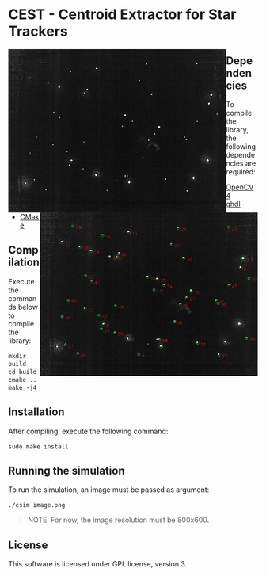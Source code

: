 # CEST - Centroid Extractor for Star Trackers

<img align="left" width="440" height="330" src="https://raw.githubusercontent.com/mgm8/cest/master/doc/stars-image.png"> <img align="right" width="440" height="330" src="https://raw.githubusercontent.com/mgm8/cest/master/doc/stars-image-centroids.png">

## Dependencies

To compile the library, the following dependencies are required:

* [OpenCV 4](https://opencv.org/)
* [ghdl](http://ghdl.free.fr/)
* [CMake](https://cmake.org/)

## Compilation

Execute the commands below to compile the library:

```
mkdir build
cd build
cmake ..
make -j4
```

## Installation

After compiling, execute the following command:

```
sudo make install
```

## Running the simulation

To run the simulation, an image must be passed as argument:

```
./csim image.png
```

> NOTE: For now, the image resolution must be 800x600.

## License

This software is licensed under GPL license, version 3.

